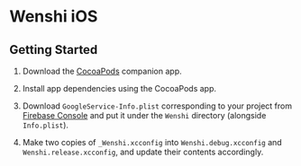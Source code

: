 # Wenshi iOS

## Getting Started

1. Download the [CocoaPods](https://cocoapods.org/app) companion app.

2. Install app dependencies using the CocoaPods app.

3. Download `GoogleService-Info.plist` corresponding to your project from [Firebase Console](https://console.firebase.google.com) and put it under the `Wenshi` directory (alongside `Info.plist`).

4. Make two copies of `_Wenshi.xcconfig` into `Wenshi.debug.xcconfig` and `Wenshi.release.xcconfig`, and update their contents accordingly.
